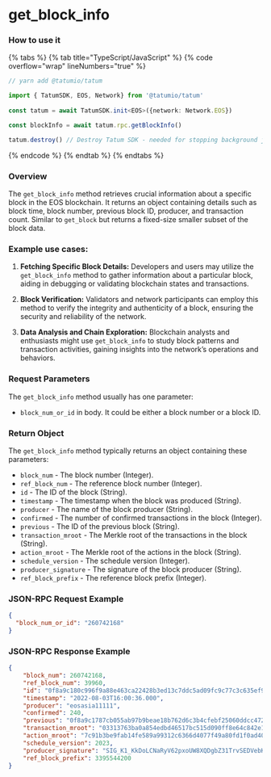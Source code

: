# get_block_info

### How to use it

{% tabs %}
{% tab title="TypeScript/JavaScript" %}
{% code overflow="wrap" lineNumbers="true" %}
```typescript
// yarn add @tatumio/tatum

import { TatumSDK, EOS, Network} from '@tatumio/tatum'
  
const tatum = await TatumSDK.init<EOS>({network: Network.EOS})

const blockInfo = await tatum.rpc.getBlockInfo()

tatum.destroy() // Destroy Tatum SDK - needed for stopping background jobs
```
{% endcode %}
{% endtab %}
{% endtabs %}

### Overview

The `get_block_info` method retrieves crucial information about a specific block in the EOS blockchain. It returns an object containing details such as block time, block number, previous block ID, producer, and transaction count. Similar to `get_block` but returns a fixed-size smaller subset of the block data.

### Example use cases:

1. **Fetching Specific Block Details:**
   Developers and users may utilize the `get_block_info` method to gather information about a particular block, aiding in debugging or validating blockchain states and transactions.

2. **Block Verification:**
   Validators and network participants can employ this method to verify the integrity and authenticity of a block, ensuring the security and reliability of the network.

3. **Data Analysis and Chain Exploration:**
   Blockchain analysts and enthusiasts might use `get_block_info` to study block patterns and transaction activities, gaining insights into the network’s operations and behaviors.

### Request Parameters

The `get_block_info` method usually has one parameter:
* `block_num_or_id` in body. It could be either a block number or a block ID.

### Return Object

The `get_block_info` method typically returns an object containing these parameters:
* `block_num` - The block number (Integer).
* `ref_block_num` - The reference block number (Integer).
* `id` - The ID of the block (String).
* `timestamp` - The timestamp when the block was produced (String).
* `producer` - The name of the block producer (String).
* `confirmed` - The number of confirmed transactions in the block (Integer).
* `previous` - The ID of the previous block (String).
* `transaction_mroot` - The Merkle root of the transactions in the block (String).
* `action_mroot` - The Merkle root of the actions in the block (String).
* `schedule_version` - The schedule version (Integer).
* `producer_signature` - The signature of the block producer (String).
* `ref_block_prefix` - The reference block prefix (Integer).

### JSON-RPC Request Example

```json
{
  "block_num_or_id": "260742168"
}
```
### JSON-RPC Response Example

```json
{
    "block_num": 260742168,
    "ref_block_num": 39960,
    "id": "0f8a9c180c996f9a88e463ca22428b3ed13c7ddc5ad09fc9c77c3c635ef9872b",
    "timestamp": "2022-08-03T16:00:36.000",
    "producer": "eosasia11111",
    "confirmed": 240,
    "previous": "0f8a9c1787cb055ab97b9beae18b762d6c3b4cfebf25060ddcc47213a2ef64d2",
    "transaction_mroot": "03313763ba0a854edbd46517bc515d090ff8e64c842e19ab91fb61f6f7bb0ce8",
    "action_mroot": "7c91b3be9fab14fe589a99312c6366d4077f49a80fd1f0ad4077f7575bbb4fe8",
    "schedule_version": 2023,
    "producer_signature": "SIG_K1_KkDoLCNaRyV62pxoUW8XQDgbZ31TrvSEDVebKFrL6fU8EsVkEFL7Wx8YMXyx2ydqY9KhPSYKQZD6dtD2cnbBmsETsZsdxt",
    "ref_block_prefix": 3395544200
}
```